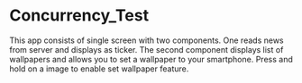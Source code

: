Concurrency_Test
================
This app consists of single screen with two components. One reads news from server and displays as ticker. The second component displays list of wallpapers and allows you to set a wallpaper to your smartphone. Press and hold on a image to enable set wallpaper feature.
